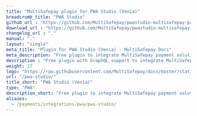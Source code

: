 ```yaml
---
title: "MultiSafepay plugin for PWA Studio (Venia)"
breadcrumb_title: "PWA Studio"
github_url : "https://github.com/MultiSafepay/pwastudio-multisafepay-payment-integration"
download_url : "https://github.com/MultiSafepay/pwastudio-multisafepay-payment-integration.git"
changelog_url : "."
manual: "." 
layout: "single"
meta_title: "Plugin for PWA Studio (Venia) - MultiSafepay Docs"		
meta_description: "Free plugin to integrate MultiSafepay payment solutions into your PWA Studio application ."
description : "Free plugin with GraphQL support to integrate MultiSafepay payment solutions into your PWA Studio (Venia) application."
weight: 17
logo: "https://raw.githubusercontent.com/MultiSafepay/docs/master/static/logo/Plugins/Magento_PWA.svg"
url: "/pwa-studio/"
title_short: "PWA Studio (Venia)"
type: "PWA"
description_short: "Free plugin to integrate MultiSafepay payment solutions into your PWA Studio (Venia)  application."
aliases:
  - /payments/integrations/pwa/pwa-studio/
---
```

